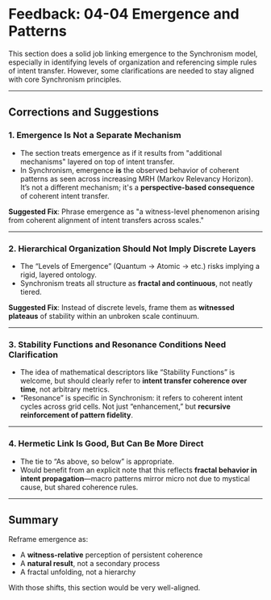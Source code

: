
# Feedback: 04-04 Emergence and Patterns

This section does a solid job linking emergence to the Synchronism model, especially in identifying levels of organization and referencing simple rules of intent transfer. However, some clarifications are needed to stay aligned with core Synchronism principles.

---

## Corrections and Suggestions

### 1. **Emergence Is Not a Separate Mechanism**
- The section treats emergence as if it results from "additional mechanisms" layered on top of intent transfer.
- In Synchronism, emergence **is** the observed behavior of coherent patterns as seen across increasing MRH (Markov Relevancy Horizon). It’s not a different mechanism; it's a **perspective-based consequence** of coherent intent transfer.

**Suggested Fix**: Phrase emergence as "a witness-level phenomenon arising from coherent alignment of intent transfers across scales."

---

### 2. **Hierarchical Organization Should Not Imply Discrete Layers**
- The “Levels of Emergence” (Quantum → Atomic → etc.) risks implying a rigid, layered ontology.
- Synchronism treats all structure as **fractal and continuous**, not neatly tiered.

**Suggested Fix**: Instead of discrete levels, frame them as **witnessed plateaus** of stability within an unbroken scale continuum.

---

### 3. **Stability Functions and Resonance Conditions Need Clarification**
- The idea of mathematical descriptors like “Stability Functions” is welcome, but should clearly refer to **intent transfer coherence over time**, not arbitrary metrics.
- “Resonance” is specific in Synchronism: it refers to coherent intent cycles across grid cells. Not just “enhancement,” but **recursive reinforcement of pattern fidelity**.

---

### 4. **Hermetic Link Is Good, But Can Be More Direct**
- The tie to “As above, so below” is appropriate.
- Would benefit from an explicit note that this reflects **fractal behavior in intent propagation**—macro patterns mirror micro not due to mystical cause, but shared coherence rules.

---

## Summary

Reframe emergence as:
- A **witness-relative** perception of persistent coherence
- A **natural result**, not a secondary process
- A fractal unfolding, not a hierarchy

With those shifts, this section would be very well-aligned.

